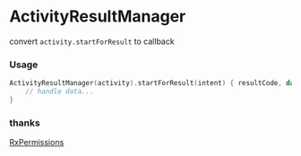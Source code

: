 # ActivityResultManager
convert `activity.startForResult` to callback


### Usage
``` kotlin
ActivityResultManager(activity).startForResult(intent) { resultCode, data ->
    // handle data...
}
```

### thanks

[RxPermissions](https://github.com/tbruyelle/RxPermissions)
